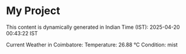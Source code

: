 # My Project

This content is dynamically generated in Indian Time (IST): 2025-04-20 00:43:22 IST


Current Weather in Coimbatore:
Temperature: 26.88 °C
Condition: mist
